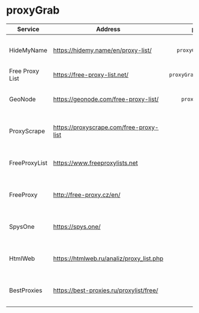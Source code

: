 # proxyGrab

| Service | Address | proxyGrab | Protocols | Works |
| --- | --- | :---: | --- | :---: |
| HideMyName | https://hidemy.name/en/proxy-list/ | `proxyGrab.hidemyname` | HTTP, HTTPS, SOCKS4, SOCKS5 | ✅ |
| Free Proxy List | https://free-proxy-list.net/ | `proxyGrab.free_proxy_list` | HTTP | ✅ |
| GeoNode | https://geonode.com/free-proxy-list/ | `proxyGrab.geonode` | HTTP, HTTPS, SOCKS4, SOCKS5 | ✅ |
| ProxyScrape | https://proxyscrape.com/free-proxy-list | `soon` | HTTP, HTTPS, SOCKS4, SOCKS5 | 🟡 |
| FreeProxyList | https://www.freeproxylists.net | `soon` | HTTP, HTTPS, SOCKS4, SOCKS5 | 🟡 |
| FreeProxy | http://free-proxy.cz/en/ | `soon` | HTTP, HTTPS, SOCKS4, SOCKS5 | 🟡 |
| SpysOne | https://spys.one/ | `soon` | HTTP, HTTPS, SOCKS4, SOCKS5 | 🟡 |
| HtmlWeb | https://htmlweb.ru/analiz/proxy_list.php | `soon` | HTTP, HTTPS, SOCKS4, SOCKS5 | 🟡 |
| BestProxies | https://best-proxies.ru/proxylist/free/ | `soon` | HTTP, HTTPS, SOCKS4, SOCKS5 | 🟡 |
